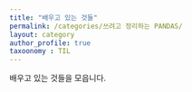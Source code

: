 ```yaml
---
title: "배우고 있는 것들"
permalink: /categories/쓰려고 정리하는 PANDAS/
layout: category
author_profile: true
taxoonomy : TIL
---
```


배우고 있는 것들을 모읍니다.
